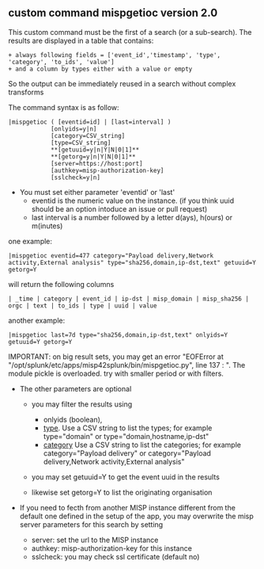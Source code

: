 
## custom command mispgetioc version 2.0
This custom command must be the first of a search (or a sub-search). The results are displayed in a table that contains:

    + always following fields = ['event_id','timestamp', 'type', 'category', 'to_ids', 'value']
    + and a column by types either with a value or empty

So the output can be immediately reused in a search without complex transforms

The command syntax is as follow:

    |mispgetioc ( [eventid=id] | [last=interval] )
                [onlyids=y|n]
                [category=CSV_string]
                [type=CSV_string]
                **[getuuid=y|n|Y|N|0|1]**
                **[getorg=y|n|Y|N|0|1]**
                [server=https://host:port] 
                [authkey=misp-authorization-key]
                [sslcheck=y|n]                  
                

- You must set either parameter 'eventid' or 'last'
    + eventid is the numeric value on the instance. (if you think uuid should be an option intoduce an issue or pull request)
    + last interval is a number followed by a letter d(ays), h(ours) or m(inutes)

one example:

    |mispgetioc eventid=477 category="Payload delivery,Network activity,External analysis" type="sha256,domain,ip-dst,text" getuuid=Y getorg=Y

will return the following columns

    | _time | category | event_id | ip-dst | misp_domain | misp_sha256 | orgc | text | to_ids | type | uuid | value

another example:

    |mispgetioc last=7d type="sha256,domain,ip-dst,text" onlyids=Y getuuid=Y getorg=Y

IMPORTANT: on big result sets, you may get an error "EOFError at "/opt/splunk/etc/apps/misp42splunk/bin/mispgetioc.py", line 137 : ". The module pickle is overloaded. try with smaller period or with filters.

- The other parameters are optional
    + you may filter the results using
        - onlyids (boolean),
        - [type](https://www.circl.lu/doc/misp/categories-and-types/#types). Use a CSV string to list the types; for example type="domain" or type="domain,hostname,ip-dst"
        - [category](https://www.circl.lu/doc/misp/categories-and-types/#categories) Use a CSV string to list the categories; for example category="Payload delivery" or category="Payload delivery,Network activity,External analysis"

    + you may set getuuid=Y to get the event uuid in the results 
    + likewise set getorg=Y to list the originating organisation

- If you need to fecth from another MISP instance different from the default one defined in the setup of the app, you may overwrite the misp server parameters for this search by setting
    + server: set the url to the MISP instance
    + authkey: misp-authorization-key for this instance
    + sslcheck: you may check ssl certificate (default no)  